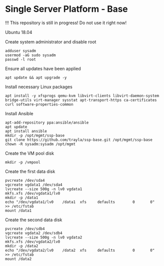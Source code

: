 # Single Server Platform - Base

!!! This repository is still in progress! Do not use it right now!

Ubuntu 18.04

Create system administrator and disable root
~~~~
adduser sysadm
usermod -aG sudo sysadm
passwd -l root
~~~~

Ensure all updates have been applied
~~~~
apt update && apt upgrade -y
~~~~

Install necessary Linux packages
~~~~
apt install -y xfsprogs qemu-kvm libvirt-clients libvirt-daemon-system bridge-utils virt-manager sysstat apt-transport-https ca-certificates curl software-properties-common
~~~~

Install Ansible
~~~~
apt-add-repository ppa:ansible/ansible
apt update
apt install ansible
mkdir -p /opt/mgmt/ssp-base
git clone https://github.com/trayla/ssp-base.git /opt/mgmt/ssp-base
chown -R sysadm:sysadm /opt/mgmt
~~~~

Create the VM pool disk
~~~~
mkdir -p /vmpool
~~~~

Create the first data disk
~~~~
pvcreate /dev/sda4
vgcreate vgdata1 /dev/sda4
lvcreate --size 500g -n lv0 vgdata1
mkfs.xfs /dev/vgdata1/lv0
mkdir -p /data1
echo "/dev/vgdata1/lv0    /data1  xfs     defaults        0       0" >> /etc/fstab
mount /data1
~~~~

Create the second data disk
~~~~
pvcreate /dev/sdb4
vgcreate vgdata2 /dev/sdb4
lvcreate --size 500g -n lv0 vgdata2
mkfs.xfs /dev/vgdata2/lv0
mkdir -p /data2
echo "/dev/vgdata2/lv0    /data2  xfs     defaults        0       0" >> /etc/fstab
mount /data2
~~~~
